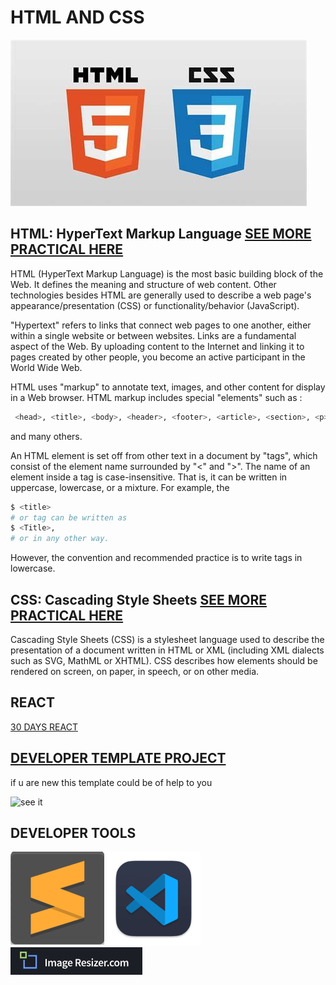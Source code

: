 # HTML AND CSS

![SAMUEL EFFIONG JACOB HTML AND CSS IMAGE](/FRONTEND/HTML%20,%20CSS,%20BOOTRAP/IMG/samueleffiong%20html%20and%20css%20image.jfif)

## HTML: HyperText Markup Language [SEE MORE PRACTICAL HERE](/HTML/README.md)

HTML (HyperText Markup Language) is the most basic building block of the Web. It defines the meaning and structure of web content. Other technologies besides HTML are generally used to describe a web page's appearance/presentation (CSS) or functionality/behavior (JavaScript).

"Hypertext" refers to links that connect web pages to one another, either within a single website or between websites. Links are a fundamental aspect of the Web. By uploading content to the Internet and linking it to pages created by other people, you become an active participant in the World Wide Web.

HTML uses "markup" to annotate text, images, and other content for display in a Web browser. HTML markup includes special "elements" such as :

```bash
 <head>, <title>, <body>, <header>, <footer>, <article>, <section>, <p>, <div>, <span>, <img>, <aside>, <audio>, <canvas>, <datalist>, <details>, <embed>, <nav>, <search>, <output>, <progress>, <video>, <ul>, <ol>, <li> 
 ```

and many others.

An HTML element is set off from other text in a document by "tags", which consist of the element name surrounded by "<" and ">". The name of an element inside a tag is case-insensitive. That is, it can be written in uppercase, lowercase, or a mixture. For example, the

```bash
$ <title>
# or tag can be written as 
$ <Title>,
# or in any other way.
```

However, the convention and recommended practice is to write tags in lowercase.

## CSS: Cascading Style Sheets [SEE MORE PRACTICAL HERE](/CSS/README.md)

Cascading Style Sheets (CSS) is a stylesheet language used to describe the presentation of a document written in HTML or XML (including XML dialects such as SVG, MathML or XHTML). CSS describes how elements should be rendered on screen, on paper, in speech, or on other media.

## REACT

[30 DAYS REACT](/FRONTEND/30-Days-Of-React/)

## [DEVELOPER TEMPLATE PROJECT](/FRONTEND/developerFolio/)

if u are new this template could be of help to you  

![see it](https://user-images.githubusercontent.com/53429438/106779355-e9cd9e80-666c-11eb-9417-8a4b54441bc6.gif)

## DEVELOPER TOOLS

[![SAMUEL EFFIONG SUBLIME IMAGE](/FRONTEND/HTML%20,%20CSS,%20BOOTRAP//IMG/samuel%20effiong%20subline%20image.png)](https://www.sublimetext.com/)       [![SAMUEL EFFIONG VSCODE IMAGE](/FRONTEND/HTML%20,%20CSS,%20BOOTRAP//IMG/samuel%20effiong%20vs%20code%20transparent%20%20150%20x%20150.png)](https://code.visualstudio.com/) [![YOU RESIZE IMAGE HERE](/FRONTEND/HTML%20,%20CSS,%20BOOTRAP/IMG/imageresizer.com.jpeg)](https://imageresizer.com/)
